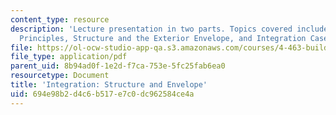 ```yaml
---
content_type: resource
description: 'Lecture presentation in two parts. Topics covered include: Integration
  Principles, Structure and the Exterior Envelope, and Integration Case Studies.'
file: https://ol-ocw-studio-app-qa.s3.amazonaws.com/courses/4-463-building-technology-iii-building-structural-systems-fall-2004/694e98b2d4c6b517e7c0dc962584ce4a_lect6.pdf
file_type: application/pdf
parent_uid: 8b94ad0f-1e2d-f7ca-753e-5fc25fab6ea0
resourcetype: Document
title: 'Integration: Structure and Envelope'
uid: 694e98b2-d4c6-b517-e7c0-dc962584ce4a
---
```

